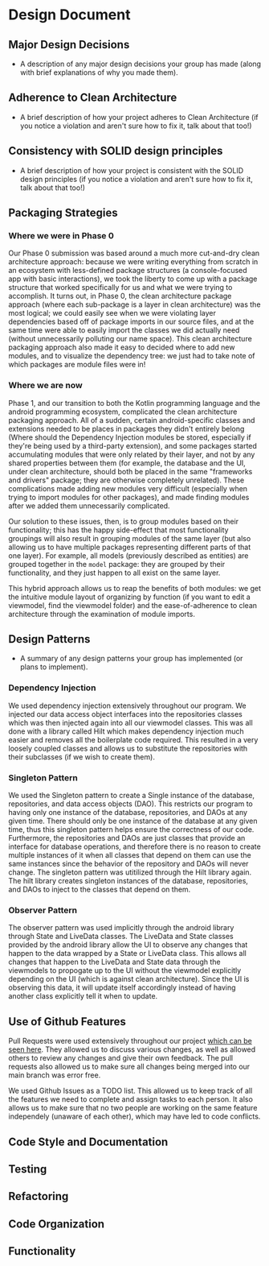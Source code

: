# Design Document

## Major Design Decisions

- A description of any major design decisions your group has made (along with brief explanations of why you made them).

## Adherence to Clean Architecture

- A brief description of how your project adheres to Clean Architecture (if you notice a violation and aren't sure how to fix it, talk about that too!)

## Consistency with SOLID design principles

- A brief description of how your project is consistent with the SOLID design principles (if you notice a violation and aren't sure how to fix it, talk about that too!)

## Packaging Strategies

### Where we were in Phase 0 
Our Phase 0 submission was based around a much more cut-and-dry clean architecture approach: because we were writing everything from scratch in an ecosystem with less-defined package structures (a console-focused app with basic interactions), we took the liberty to come up with a package structure that worked specifically for us and what we were trying to accomplish. It turns out, in Phase 0, the clean architecture package approach (where each sub-package is a layer in clean architecture) was the most logical; we could easily see when we were violating layer dependencies based off of package imports in our source files, and at the same time were able to easily import the classes we did actually need (without unnecessarily polluting our name space). This clean architecture packaging approach also made it easy to decided where to add new modules, and to visualize the dependency tree: we just had to take note of which packages are module files were in!

### Where we are now
Phase 1, and our transition to both the Kotlin programming language and the android programming ecosystem, complicated the clean architecture packaging approach. All of a sudden, certain android-specific classes and extensions needed to be places in packages they didn't entirely belong (Where should the Dependency Injection modules be stored, especially if they're being used by a third-party extension), and some packages started accumulating modules that were only related by their layer, and not by any shared properties between them (for example, the database and the UI, under clean architecture, should both be placed in the same "frameworks and drivers" package; they are otherwise completely unrelated). These complications made adding new modules very difficult (especially when trying to import modules for other packages), and made finding modules after we added them unnecessarily complicated.

Our solution to these issues, then, is to group modules based on their functionality; this has the happy side-effect that most functionality groupings will also result in grouping modules of the same layer (but also allowing us to have multiple packages representing different parts of that one layer). For example, all models (previously described as entities) are grouped together in the `model` package: they are grouped by their functionality, and they just happen to all exist on the same layer.

This hybrid approach allows us to reap the benefits of both modules: we get the intuitive module layout of organizing by function (if you want to edit a viewmodel, find the viewmodel folder) and the ease-of-adherence to clean architecture through the examination of module imports.

## Design Patterns

- A summary of any design patterns your group has implemented (or plans to implement).

### Dependency Injection 

We used dependency injection extensively throughout our program. We injected our data access object interfaces into the repositories classes which was then injected again into all our viewmodel classes. This was all done with a library called Hilt which makes dependency injection much easier and removes all the boilerplate code required. This resulted in a very loosely coupled classes and allows us to substitute the repositories with their subclasses (if we wish to create them).

### Singleton Pattern

We used the Singleton pattern to create a Single instance of the database, repositories, and data access objects (DAO). This restricts our program to having only one instance of the database, repositories, and DAOs at any given time. There should only be one instance of the database at any given time, thus this singleton pattern helps ensure the correctness of our code. Furthermore, the repositories and DAOs are just classes that provide an interface for database operations, and therefore there is no reason to create multiple instances of it when all classes that depend on them can use the same instances since the behavior of the repository and DAOs will never change. The singleton pattern was utitilized through the Hilt library again. The hilt library creates singleton instances of the database, repositories, and DAOs to inject to the classes that depend on them.

### Observer Pattern

The observer pattern was used implicitly through the android library through State and LiveData classes. The LiveData and State classes provided by the android library allow the UI to observe any changes that happen to the data wrapped by a State or LiveData class. This allows all changes that happen to the LiveData and State data through the viewmodels to propogate up to the UI without the viewmodel explicitly depending on the UI (which is against clean architecture). Since the UI is observing this data, it will update itself accordingly instead of having another class explicitly tell it when to update.

## Use of Github Features

Pull Requests were used extensively throughout our project [which can be seen here](https://github.com/CSC207-UofT/course-project-trackr/pulls?q=). They allowed us to discuss various changes, as well as allowed others to review any changes and give their own feedback. The pull requests also allowed us to make sure all changes being merged into our main branch was error free.

We used Github Issues as a TODO list. This allowed us to keep track of all the features we need to complete and assign tasks to each person. It also allows us to make sure that no two people are working on the same feature independely (unaware of each other), which may have led to code conflicts.

## Code Style and Documentation

## Testing

## Refactoring 

## Code Organization

## Functionality
